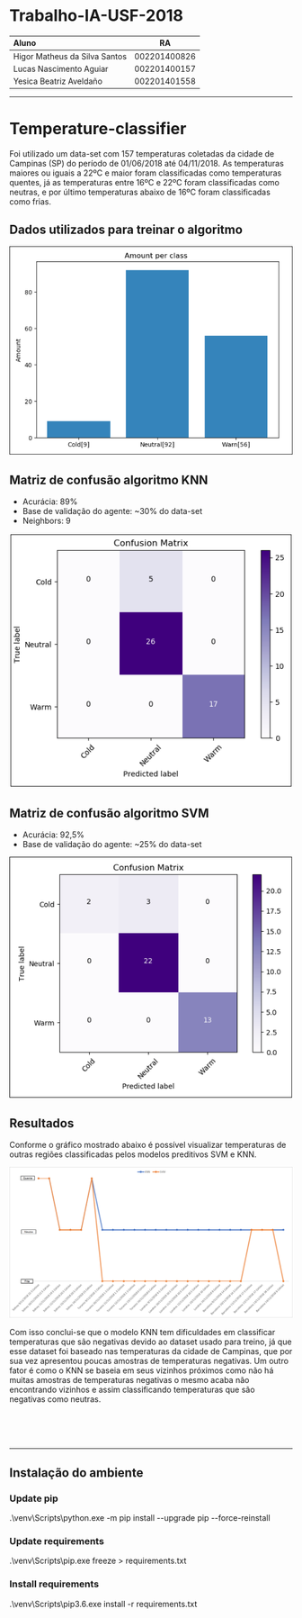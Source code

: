 # Trabalho-IA-USF-2018

|__Aluno__|__RA__|
|:----------------------------|:------------:|
|Higor Matheus da Silva Santos|002201400826|
|Lucas Nascimento Aguiar|002201400157|
|Yesica Beatriz Aveldaño|002201401558|

-----

# Temperature-classifier
Foi utilizado um data-set com 157 temperaturas coletadas da cidade de Campinas (SP) do período de 01/06/2018 até 04/11/2018.
As temperaturas maiores ou iguais a 22ºC e maior foram classificadas como temperaturas quentes, já as temperaturas entre 16ºC e 22ºC foram classificadas como neutras, e por último temperaturas abaixo de 16ºC foram classificadas como frias.

## Dados utilizados para treinar o algoritmo
![Dados utilizados para treinar o algoritmo](./src/resources/images/data-set.PNG)

## Matriz de confusão algoritmo KNN
* Acurácia: 89%
* Base de validação do agente: ~30% do data-set
* Neighbors: 9

![Confusion Matrix KNN algorithm](./src/resources/images/confusion-matrix-knn.PNG)

## Matriz de confusão algoritmo SVM
* Acurácia: 92,5%
* Base de validação do agente: ~25% do data-set

![Confusion Matrix SVM algorithm](./src/resources/images/confusion-matrix-svm.PNG)

## Resultados
Conforme o gráfico mostrado abaixo é possível visualizar temperaturas de outras regiões classificadas pelos modelos preditivos SVM e KNN.

![Result Chart](./src/resources/images/chart.png)

Com isso conclui-se que o modelo KNN tem dificuldades em classificar temperaturas que são negativas devido ao dataset usado para treino, já que esse dataset foi baseado nas temperaturas da cidade de Campinas, que por sua vez apresentou poucas amostras de temperaturas negativas. Um outro fator é como o KNN se baseia em seus vizinhos próximos como não há muitas amostras de temperaturas negativas o mesmo acaba não encontrando vizinhos e assim classificando temperaturas que são negativas como neutras.

<br/>
<br/>
<br/>
  
-----

## Instalação do ambiente
### Update pip
.\venv\Scripts\python.exe -m pip install --upgrade pip --force-reinstall

### Update requirements
.\venv\Scripts\pip.exe freeze > requirements.txt

### Install requirements
.\venv\Scripts\pip3.6.exe install -r  requirements.txt
